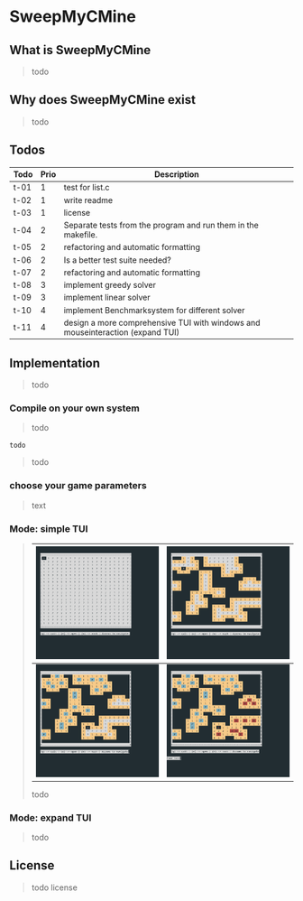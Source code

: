 # SweepMyCMine

## What is SweepMyCMine

> todo

## Why does SweepMyCMine exist

> todo

## Todos

| Todo | Prio | Description |
| ---- | ---- | ----------- |
| t-01 | 1 | test for list.c |
| t-02 | 1 | write readme |
| t-03 | 1 | license |
| t-04 | 2 | Separate tests from the program and run them in the makefile. |
| t-05 | 2 | refactoring and automatic formatting |
| t-06 | 2 | Is a better test suite needed? |
| t-07 | 2 | refactoring and automatic formatting |
| t-08 | 3 | implement greedy solver |
| t-09 | 3 | implement linear solver |
| t-10 | 4 | implement Benchmarksystem for different solver |
| t-11 | 4 | design a more comprehensive TUI with windows and mouseinteraction (expand TUI) |


## Implementation

> todo

### Compile on your own system

> todo

	todo

> todo

### choose your game parameters

> text

### Mode: simple TUI

>| ![simpleStart](/doku/images/simpleTui_start.png) | ![simpleOpen](/doku/images/simpleTui_open.png) |
>| :----: | :----: |
>| ![simpleMark](/doku/images/simpleTui_mark.png) | ![simpleLose](/doku/images/simpleTui_lose.png) |
>
>	todo


### Mode: expand TUI

> todo

## License

> todo license
